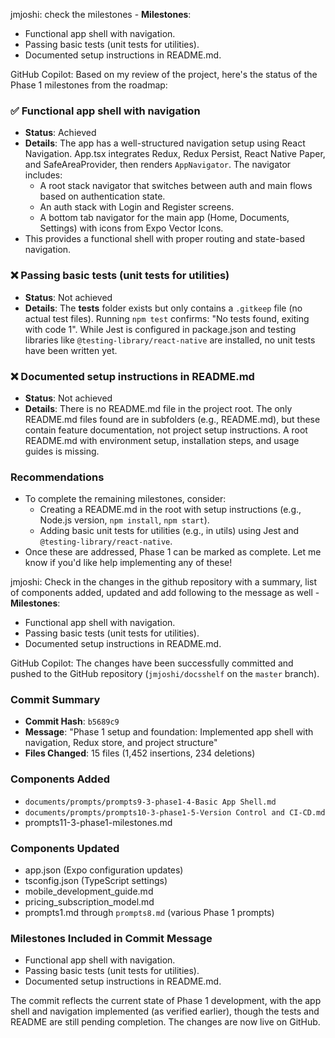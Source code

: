jmjoshi: check the milestones - **Milestones**:

- Functional app shell with navigation.
- Passing basic tests (unit tests for utilities).
- Documented setup instructions in README.md.

GitHub Copilot: Based on my review of the project, here's the status of the Phase 1 milestones from the roadmap:

### ✅ Functional app shell with navigation

- **Status**: Achieved
- **Details**: The app has a well-structured navigation setup using React Navigation. App.tsx integrates Redux, Redux Persist, React Native Paper, and SafeAreaProvider, then renders `AppNavigator`. The navigator includes:
  - A root stack navigator that switches between auth and main flows based on authentication state.
  - An auth stack with Login and Register screens.
  - A bottom tab navigator for the main app (Home, Documents, Settings) with icons from Expo Vector Icons.
- This provides a functional shell with proper routing and state-based navigation.

### ❌ Passing basic tests (unit tests for utilities)

- **Status**: Not achieved
- **Details**: The **tests** folder exists but only contains a `.gitkeep` file (no actual test files). Running `npm test` confirms: "No tests found, exiting with code 1". While Jest is configured in package.json and testing libraries like `@testing-library/react-native` are installed, no unit tests have been written yet.

### ❌ Documented setup instructions in README.md

- **Status**: Not achieved
- **Details**: There is no README.md file in the project root. The only README.md files found are in subfolders (e.g., README.md), but these contain feature documentation, not project setup instructions. A root README.md with environment setup, installation steps, and usage guides is missing.

### Recommendations

- To complete the remaining milestones, consider:
  - Creating a README.md in the root with setup instructions (e.g., Node.js version, `npm install`, `npm start`).
  - Adding basic unit tests for utilities (e.g., in utils) using Jest and `@testing-library/react-native`.
- Once these are addressed, Phase 1 can be marked as complete. Let me know if you'd like help implementing any of these!

jmjoshi: Check in the changes in the github repository with a summary, list of components added, updated and
add following to the message as well - **Milestones**:

- Functional app shell with navigation.
- Passing basic tests (unit tests for utilities).
- Documented setup instructions in README.md.

GitHub Copilot: The changes have been successfully committed and pushed to the GitHub repository (`jmjoshi/docsshelf` on the `master` branch).

### Commit Summary

- **Commit Hash**: `b5689c9`
- **Message**: "Phase 1 setup and foundation: Implemented app shell with navigation, Redux store, and project structure"
- **Files Changed**: 15 files (1,452 insertions, 234 deletions)

### Components Added

- `documents/prompts/prompts9-3-phase1-4-Basic App Shell.md`
- `documents/prompts/prompts10-3-phase1-5-Version Control and CI-CD.md`
- prompts11-3-phase1-milestones.md

### Components Updated

- app.json (Expo configuration updates)
- tsconfig.json (TypeScript settings)
- mobile_development_guide.md
- pricing_subscription_model.md
- prompts1.md through `prompts8.md` (various Phase 1 prompts)

### Milestones Included in Commit Message

- Functional app shell with navigation.
- Passing basic tests (unit tests for utilities).
- Documented setup instructions in README.md.

The commit reflects the current state of Phase 1 development, with the app shell and navigation implemented (as verified earlier), though the tests and README are still pending completion. The changes are now live on GitHub.
